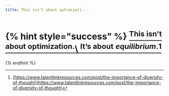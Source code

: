 ```yaml
---
title: This isn’t about optimizati...
---
```


{% hint style="success" %}
[<sup>This isn’t about optimization.</sup>\ <sup>It’s about</sup> <sup></sup><sup>_equilibrium_</sup><sup>.</sup>](#user-content-fn-1)[^1] <a href="#philosophy" id="philosophy"></a>
=====================================================================================================================================================================================
{% endhint %}

[^1]: [https://www.talentlinkresources.com/post/the-importance-of-diversity-of-thought](https://www.talentlinkresources.com/post/the-importance-of-diversity-of-thought)

